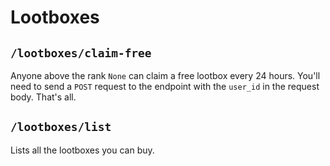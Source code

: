 # Lootboxes

## `/lootboxes/claim-free`

Anyone above the rank `None` can claim a free lootbox every 24 hours. You'll need to send a `POST` request to the endpoint with the `user_id` in the request body. That's all.

## `/lootboxes/list`

Lists all the lootboxes you can buy.